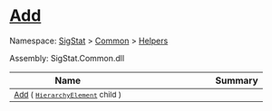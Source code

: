 # [Add](./HierarchyElement-100664010.md)

Namespace: [SigStat]() > [Common](./../../README.md) > [Helpers](./../README.md)

Assembly: SigStat.Common.dll

| Name | Summary  |
| ------| -----------:|
| <sub>[Add](./HierarchyElement-100664010.md) ( [`HierarchyElement`](./../HierarchyElement.md) child )</sub> | <img width=225/><sub></sub>
